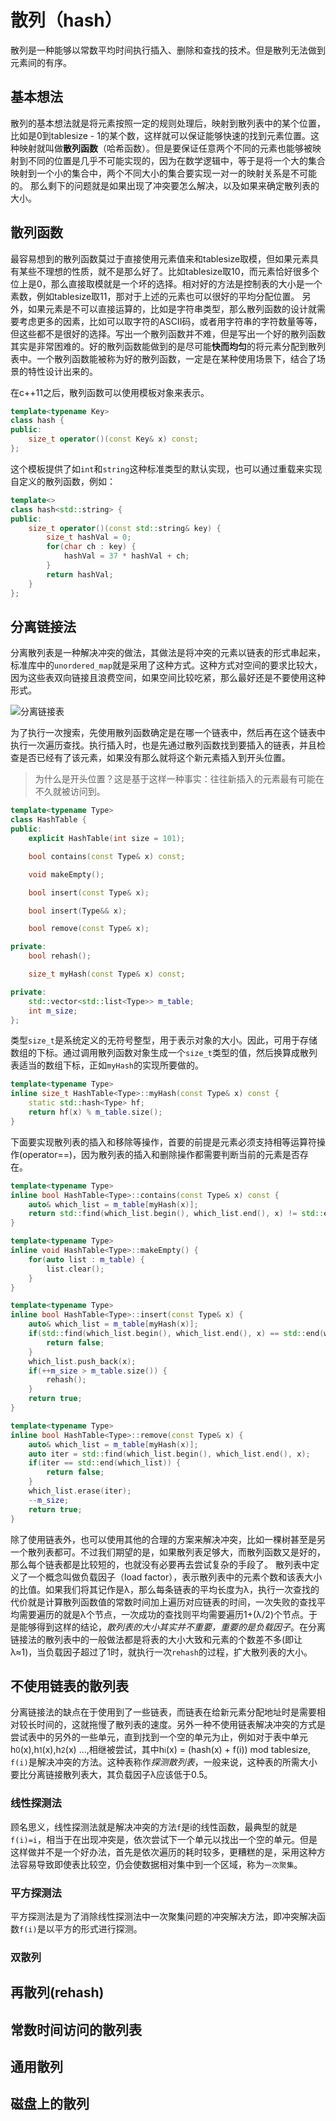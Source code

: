 # 散列（hash）

散列是一种能够以常数平均时间执行插入、删除和查找的技术。但是散列无法做到元素间的有序。

## 基本想法

散列的基本想法就是将元素按照一定的规则处理后，映射到散列表中的某个位置，比如是0到tablesize - 1的某个数，这样就可以保证能够快速的找到元素位置。这种映射就叫做**散列函数**（哈希函数）。但是要保证任意两个不同的元素也能够被映射到不同的位置是几乎不可能实现的，因为在数学逻辑中，等于是将一个大的集合映射到一个小的集合中，两个不同大小的集合要实现一对一的映射关系是不可能的。
那么剩下的问题就是如果出现了冲突要怎么解决，以及如果来确定散列表的大小。

## 散列函数

最容易想到的散列函数莫过于直接使用元素值来和tablesize取模，但如果元素具有某些不理想的性质，就不是那么好了。比如tablesize取10，而元素恰好很多个位上是0，那么直接取模就是一个坏的选择。相对好的方法是控制表的大小是一个素数，例如tablesize取11，那对于上述的元素也可以很好的平均分配位置。
另外，如果元素是不可以直接运算的，比如是字符串类型，那么散列函数的设计就需要考虑更多的因素，比如可以取字符的ASCII码，或者用字符串的字符数量等等，但这些都不是很好的选择。写出一个散列函数并不难，但是写出一个好的散列函数其实是非常困难的。好的散列函数能做到的是尽可能**快而均匀**的将元素分配到散列表中。一个散列函数能被称为好的散列函数，一定是在某种使用场景下，结合了场景的特性设计出来的。

在c++11之后，散列函数可以使用模板对象来表示。
```c++
template<typename Key>
class hash {
public:
    size_t operator()(const Key& x) const;
};
```
这个模板提供了如`int`和`string`这种标准类型的默认实现，也可以通过重载来实现自定义的散列函数，例如：
```c++
template<>
class hash<std::string> {
public:
    size_t operator()(const std::string& key) {
        size_t hashVal = 0;
        for(char ch : key) {
            hashVal = 37 * hashVal + ch;
        }
        return hashVal;
    }
};
```

## 分离链接法

分离散列表是一种解决冲突的做法，其做法是将冲突的元素以链表的形式串起来，标准库中的`unordered_map`就是采用了这种方式。这种方式对空间的要求比较大，因为这些表双向链接且浪费空间，如果空间比较吃紧，那么最好还是不要使用这种形式。

![分离链接表](/images/chaining_hash_table.jpg)

为了执行一次搜索，先使用散列函数确定是在哪一个链表中，然后再在这个链表中执行一次遍历查找。执行插入时，也是先通过散列函数找到要插入的链表，并且检查是否已经有了该元素，如果没有那么就将这个新元素插入到开头位置。
> 为什么是开头位置？这是基于这样一种事实：往往新插入的元素最有可能在不久就被访问到。

```c++
template<typename Type>
class HashTable {
public:
    explicit HashTable(int size = 101);

    bool contains(const Type& x) const;

    void makeEmpty();

    bool insert(const Type& x);

    bool insert(Type&& x);

    bool remove(const Type& x);

private:
    bool rehash();

    size_t myHash(const Type& x) const;

private:
    std::vector<std::list<Type>> m_table;
    int m_size;
};
```
类型`size_t`是系统定义的无符号整型，用于表示对象的大小。因此，可用于存储数组的下标。通过调用散列函数对象生成一个`size_t`类型的值，然后换算成散列表适当的数组下标，正如`myHash`的实现所要做的。
```c++
template<typename Type>
inline size_t HashTable<Type>::myHash(const Type& x) const {
    static std::hash<Type> hf;
    return hf(x) % m_table.size();
}
```
下面要实现散列表的插入和移除等操作，首要的前提是元素必须支持相等运算符操作(operator==)，因为散列表的插入和删除操作都需要判断当前的元素是否存在。
```c++
template<typename Type>
inline bool HashTable<Type>::contains(const Type& x) const {
    auto& which_list = m_table[myHash(x)];
    return std::find(which_list.begin(), which_list.end(), x) != std::end(which_list);
}

template<typename Type>
inline void HashTable<Type>::makeEmpty() {
    for(auto list : m_table) {
        list.clear();
    }
}

template<typename Type>
inline bool HashTable<Type>::insert(const Type& x) {
    auto& which_list = m_table[myHash(x)];
    if(std::find(which_list.begin(), which_list.end(), x) == std::end(which_list)) {
        return false;
    }
    which_list.push_back(x);
    if(++m_size > m_table.size()) {
        rehash();
    }
    return true;
}

template<typename Type>
inline bool HashTable<Type>::remove(const Type& x) {
    auto& which_list = m_table[myHash(x)];
    auto iter = std::find(which_list.begin(), which_list.end(), x);
    if(iter == std::end(which_list)) {
        return false;
    }
    which_list.erase(iter);
    --m_size;
    return true;
}
```

除了使用链表外，也可以使用其他的合理的方案来解决冲突，比如一棵树甚至是另一个散列表都可。不过我们期望的是，如果散列表足够大，而散列函数又是好的，那么每个链表都是比较短的，也就没有必要再去尝试复杂的手段了。
散列表中定义了一个概念叫做负载因子（load factor），表示散列表中的元素个数和该表大小的比值。如果我们将其记作是λ，那么每条链表的平均长度为λ，执行一次查找的代价就是计算散列函数值的常数时间加上遍历对应链表的时间，一次失败的查找平均需要遍历的就是λ个节点，一次成功的查找则平均需要遍历1+(λ/2)个节点。于是能够得到这样的结论，*散列表的大小其实并不重要，重要的是负载因子*。在分离链接法的散列表中的一般做法都是将表的大小大致和元素的个数差不多(即让λ≈1)，当负载因子超过了1时，就执行一次`rehash`的过程，扩大散列表的大小。

## 不使用链表的散列表

分离链接法的缺点在于使用到了一些链表，而链表在给新元素分配地址时是需要相对较长时间的，这就拖慢了散列表的速度。另外一种不使用链表解决冲突的方式是尝试表中的另外的一些单元，直到找到一个空的单元为止，例如对于表中单元h<small>0</small>(x),h<small>1</small>(x),h<small>2</small>(x) ...,相继被尝试，其中h<small>i</small>(x) = (hash(x) + f(i)) mod tablesize, `f(i)`是解决冲突的方法。这种表称作*探测散列表*，一般来说，这种表的所需大小要比分离链接散列表大，其负载因子λ应该低于0.5。

### 线性探测法

顾名思义，线性探测法就是解决冲突的方法`f`是i的线性函数，最典型的就是`f(i)=i`，相当于在出现冲突是，依次尝试下一个单元以找出一个空的单元。但是这样做并不是一个好办法，首先是依次遍历的耗时较多，更糟糕的是，采用这种方法容易导致即使表比较空，仍会使数据相对集中到一个区域，称为`一次聚集`。

### 平方探测法

平方探测法是为了消除线性探测法中一次聚集问题的冲突解决方法，即冲突解决函数`f(i)`是以平方的形式进行探测。

### 双散列

## 再散列(rehash)

## 常数时间访问的散列表

## 通用散列

## 磁盘上的散列